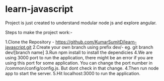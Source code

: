 # learn-javascript
Project is just created to understand modular node js and explore angular.

Steps to make the project work:-

1.Clone the Repository - https://github.com/KumarSumitD/learn-javascript.git
2.Create your own branch using prefix dev/- eg. git branch dev/[branch name]
3.Run npm install to install the dependicies
4.We are using 3000 port to run the application, there might be an error if you are using this port for some application. You can change the port number in /common/config/config.js. But dont check in that change.
4.Then run node app to start the server.
5.Hit localhost:3000 to run the application.

